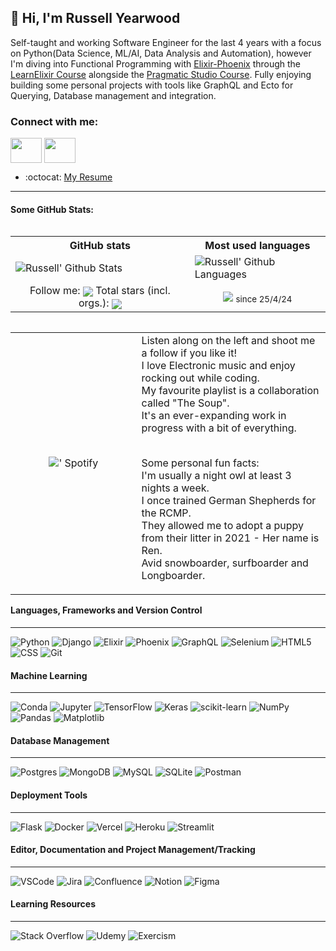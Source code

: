 ## 👋 Hi, I'm Russell Yearwood

Self-taught and working Software Engineer for the last 4 years with a focus on Python(Data Science, ML/AI, Data Analysis and Automation), however I'm diving into Functional Programming with [Elixir-Phoenix](https://elixir-lang.org/) through the [LearnElixir Course](https://learn-elixir.dev/#curriculum) alongside the [Pragmatic Studio Course](https://pragmaticstudio.com/courses/unpacked-full-stack-graphql-with-absinthe-phoenix-react). Fully enjoying building some personal projects with tools like GraphQL and Ecto for Querying, Database management and integration.

### Connect with me:

<a href="https://www.linkedin.com/in/yearwoodrussell/" target="blank"><img align="center" src="https://www.svgrepo.com/show/54425/linkedin.svg" alt="" height="40" width="50" /></a>
<a href="mailto:yearwoodrussel@gmail.com" target="blank"><img align="center" src="https://www.svgrepo.com/show/223047/gmail.svg" alt="" height="40" width="50" /></a> 
- :octocat: [My Resume](https://drive.google.com/file/d/1oTzMhC8sOEHR7MEY9QoUXGNjN2hEitP2/view?usp=sharing)
---

#### Some GitHub Stats:
<table align="left" width=200>
<tr>
  <th>GitHub stats</th>
  <th>Most used languages</th>
</tr>
<tr>
 <td>
  <picture>
   <source media="(prefers-color-scheme: dark)" srcset="https://awesome-github-stats.azurewebsites.net/user-stats/ryearwood?cardType=octocat&theme=radical&preferLogin=false">
   <img align="center" src="https://awesome-github-stats.azurewebsites.net/user-stats/ryearwood?cardType=octocat&theme=radical&preferLogin=false" alt="Russell' Github Stats"/>
  </picture>
 </td>
 <td>
   
  <picture>
   <source media="(prefers-color-scheme: dark)" srcset="https://github-readme-stats-russ-projects-462044d3.vercel.app/api/top-langs/?username=ryearwood&layout=compact&theme=radical&show_icons=true&hide=jupyter%20notebook">
   <img align="center" src="https://github-readme-stats-russ-projects-462044d3.vercel.app/api/top-langs/?username=ryearwood&layout=compact&theme=radical&show_icons=true&hide=jupyter%20notebook" alt="Russell' Github Languages"/>
  </picture>
 </td>
</tr>
<tr>
 <td align="center">
  Follow me: <img align="center" src="https://img.shields.io/github/followers/ryearwood?label=Follow&style=social" />
  Total stars (incl. orgs.): <img align="center" src="https://img.shields.io/github/stars/ryearwood?affiliations=OWNER%2CCOLLABORATOR&style=social" />
 </td>
 <td align="center">
  <img align="center" src="https://komarev.com/ghpvc/?username=ryearwood"/> <sub>since 25/4/24
 </td>
</tr>
</table> 

<table align="left">
<tr>
 <td align="center" width="40%">
  <picture>
   <source media="(prefers-color-scheme: dark)" srcset="https://spotify-github-profile.vercel.app/api/view?uid=528daf1jnerjq5omcrpzkz9gh&cover_image=true&theme=default&show_offline=false&background_color=121212&interchange=false&bar_color_cover=true">
   <img align="center" src="https://spotify-github-profile.vercel.app/api/view uid=528daf1jnerjq5omcrpzkz9gh&cover_image=true&theme=default&show_offline=false&background_color='ffffff'&interchange=false&bar_color_cover=true" alt="' Spotify"/>
  </div>
 </td>
 <td>
 Listen along on the left and shoot me a follow if you like it!<br>
 I love Electronic music and enjoy rocking out while coding. <br>
 My favourite playlist is a collaboration called "The Soup".<br>
 It's an ever-expanding work in progress with a bit of everything. <br>
 <br>
  
 Some personal fun facts:<br>
 I'm usually a night owl at least 3 nights a week. <br>
 I once trained German Shepherds for the RCMP. <br>
 They allowed me to adopt a puppy from their litter in 2021 - Her name is Ren. <br>
 Avid snowboarder, surfboarder and Longboarder.<br>
 
 </td>
</tr>
</table> <br>
<br><br><br><br><br><br><br><br>
<br><br><br><br><br><br><br><br>
<br><br><br><br><br><br><br><br>
<br><br><br><br><br><br><br><br>

#### Languages, Frameworks and Version Control
---
![Python](https://img.shields.io/badge/python-3670A0?style=for-the-badge&logo=python&logoColor=ffdd54)
![Django](https://img.shields.io/badge/Django-092E20?style=for-the-badge&logo=django&logoColor=green)
![Elixir](https://img.shields.io/badge/elixir-%234B275F.svg?style=for-the-badge&logo=elixir&logoColor=white)
![Phoenix](https://img.shields.io/badge/Phoenix%20Framework-FD4F00?style=for-the-badge&logo=phoenixframework&logoColor=fff)
![GraphQL](https://img.shields.io/badge/GraphQl-E10098?style=for-the-badge&logo=graphql&logoColor=white)
![Selenium](https://img.shields.io/badge/-selenium-%43B02A?style=for-the-badge&logo=selenium&logoColor=white)
![HTML5](https://img.shields.io/badge/html5-%23E34F26.svg?style=for-the-badge&logo=html5&logoColor=white)
![CSS](https://img.shields.io/badge/CSS3-1572B6?style=for-the-badge&logo=css3&logoColor=white)
![Git](https://img.shields.io/badge/git-%23F05033.svg?style=for-the-badge&logo=git&logoColor=white)


#### Machine Learning
---
![Conda](https://img.shields.io/badge/conda-342B029.svg?&style=for-the-badge&logo=anaconda&logoColor=white)
![Jupyter](https://img.shields.io/badge/Jupyter-F37626.svg?&style=for-the-badge&logo=Jupyter&logoColor=white)
![TensorFlow](https://img.shields.io/badge/TensorFlow-%23FF6F00.svg?style=for-the-badge&logo=TensorFlow&logoColor=white)
![Keras](https://img.shields.io/badge/Keras-%23D00000.svg?style=for-the-badge&logo=Keras&logoColor=white)
![scikit-learn](https://img.shields.io/badge/scikit--learn-%23F7931E.svg?style=for-the-badge&logo=scikit-learn&logoColor=white)
![NumPy](https://img.shields.io/badge/numpy-%23013243.svg?style=for-the-badge&logo=numpy&logoColor=white)
![Pandas](https://img.shields.io/badge/pandas-%23150458.svg?style=for-the-badge&logo=pandas&logoColor=white)
![Matplotlib](https://img.shields.io/badge/Matplotlib-%23ffffff.svg?style=for-the-badge&logo=Matplotlib&logoColor=black)

#### Database Management
---
![Postgres](https://img.shields.io/badge/postgres-%23316192.svg?style=for-the-badge&logo=postgresql&logoColor=white)
![MongoDB](https://img.shields.io/badge/MongoDB-4EA94B?style=for-the-badge&logo=mongodb&logoColor=white)
![MySQL](https://img.shields.io/badge/mysql-%2300f.svg?style=for-the-badge&logo=mysql&logoColor=white)
![SQLite](https://img.shields.io/badge/Sqlite-003B57?style=for-the-badge&logo=sqlite&logoColor=white)
![Postman](https://img.shields.io/badge/Postman-FF6C37?style=for-the-badge&logo=postman&logoColor=white)

#### Deployment Tools
---
![Flask](https://img.shields.io/badge/Flask-000000?style=for-the-badge&logo=flask&logoColor=white)
![Docker](https://img.shields.io/badge/docker-%230db7ed.svg?style=for-the-badge&logo=docker&logoColor=white)
![Vercel](https://img.shields.io/badge/Vercel-000000?style=for-the-badge&logo=vercel&logoColor=white)
![Heroku](https://img.shields.io/badge/Heroku-430098?style=for-the-badge&logo=heroku&logoColor=white)
![Streamlit](https://img.shields.io/badge/Streamlit-FF4B4B?style=for-the-badge&logo=Streamlit&logoColor=white)

#### Editor, Documentation and Project Management/Tracking
---
![VSCode](https://img.shields.io/badge/VSCode-0078D4?style=for-the-badge&logo=visual%20studio%20code&logoColor=white)
![Jira](https://img.shields.io/badge/jira-%230A0FFF.svg?style=for-the-badge&logo=jira&logoColor=white)
![Confluence](https://img.shields.io/badge/confluence-%23172BF4.svg?style=for-the-badge&logo=confluence&logoColor=white)
![Notion](https://img.shields.io/badge/Notion-%23000000.svg?style=for-the-badge&logo=notion&logoColor=white)
![Figma](https://img.shields.io/badge/Figma-F24E1E?style=for-the-badge&logo=figma&logoColor=white)

#### Learning Resources
---
![Stack Overflow](https://img.shields.io/badge/Stack_Overflow-FE7A16?style=for-the-badge&logo=stack-overflow&logoColor=white)
![Udemy](https://img.shields.io/badge/Udemy-EC5252?style=for-the-badge&logo=Udemy&logoColor=white)
![Exercism](https://img.shields.io/badge/Exercism-009CAB?style=for-the-badge&logo=exercism&logoColor=white)

